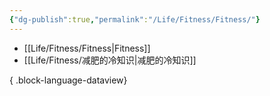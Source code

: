 ```yaml
---
{"dg-publish":true,"permalink":"/Life/Fitness/Fitness/"}
---
```


- [[Life/Fitness/Fitness\|Fitness]]
- [[Life/Fitness/减肥的冷知识\|减肥的冷知识]]

{ .block-language-dataview}